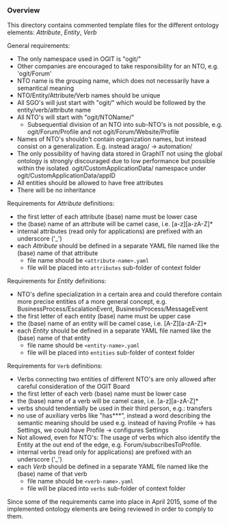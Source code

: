 ### Overview

This directory contains commented template files for the different ontology elements: _Attribute_, _Entity_, _Verb_

General requirements:
 * The only namespace used in OGIT is "ogit/"
 * Other companies are encouraged to take responsibility for an NTO, e.g. 'ogit/Forum'
 * NTO name is the grouping name, which does not necessarily have a semantical meaning
 * NTO/​Entity/Attribute/Verb names should be unique
 * All SGO's will just start with "ogit/" which would be followed by the entity/verb/attribute name
 * All NTO's will start with "ogit/NTOName/"
    * Subsequential division of an NTO into sub-NTO's is not possible, e.g. ogit/Forum/Profile and not ogit/Forum/Website/Profile
 * Names of NTO's shouldn't contain organization names, but instead consist on a generalization. E.g. instead arago/ -> automation/
 * The only possibility of having data stored in GraphIT not using the global ontology is strongly discouraged due to low performance but possible within the isolated  ogit/CustomApplicationData/ namespace under ogit/CustomApplicationData/appID 
 * All entities should be allowed to have free attributes
 * There will be no inheritance

Requirements for _Attribute_ definitions:
* the first letter of each attribute (base) name must be lower case
* the (base) name of an attribute will be camel case, i.e. [a-z][a-zA-Z]*
* internal attributes (read only for applications) are prefixed with an underscore ('_') 
* each _Attribute_ should be defined in a separate YAML file named like the (base) name of that attribute
  * file name should be `<attribute-name>.yaml`
  * file will be placed into `attributes` sub-folder of context folder

Requirements for _Entity_ definitions:
* NTO's define specialization in a certain area and could therefore contain more precise entities of a more general concept, e.g. BusinessProcess/EscalationEvent, BusinessProcess/MessageEvent
* the first letter of each entity (base) name must be upper case 
* the (base) name of an entity will be camel case, i.e. [A-Z][a-zA-Z]*
* each _Entity_ should be defined in a separate YAML file named like the (base) name of that entity
  * file name should be `<entity-name>.yaml`
  * file will be placed into `entities` sub-folder of context folder

Requirements for `Verb` definitions:
* Verbs connecting two entities of different NTO's are only allowed after careful consideration of the OGIT Board
* the first letter of each verb (base) name must be lower case 
* the (base) name of a verb will be camel case, i.e. [a-z][a-zA-Z]*
* verbs should tendentially be used in their third person, e.g.: transfers
* no use of auxiliary verbs like "has***”, instead a word describing the semantic meaning should be used e.g. instead of having Profile -> has Settings, we could have Profile -> configures Settings
* Not allowed, even for NTO's: The usage of verbs which also identify the Entity at the out end of the edge, e.g. Forum/subscribesToProfile.
* internal verbs (read only for applications) are prefixed with an underscore ('_')
* each _Verb_ should be defined in a separate YAML file named like the (base) name of that verb
  * file name should be `<verb-name>.yaml`
  * file will be placed into `verbs` sub-folder of context folder

Since some of the requirements came into place in April 2015, some of the implemented ontology elements are being reviewed in order to comply to them.
